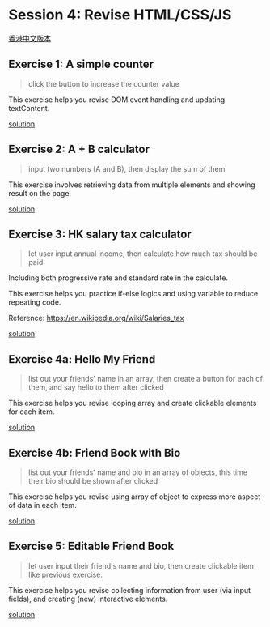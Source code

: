 # Session 4: Revise HTML/CSS/JS

[香港中文版本](./README-zh-hk.md)

## Exercise 1: A simple counter

> click the button to increase the counter value

This exercise helps you revise DOM event handling and updating textContent.

[solution](./exercise1.html)

## Exercise 2: A + B calculator

> input two numbers (A and B), then display the sum of them

This exercise involves retrieving data from multiple elements and showing result on the page.

[solution](./exercise2.html)

## Exercise 3: HK salary tax calculator

> let user input annual income, then calculate how much tax should be paid

Including both progressive rate and standard rate in the calculate.

This exercise helps you practice if-else logics and using variable to reduce repeating code.

Reference: https://en.wikipedia.org/wiki/Salaries_tax

[solution](./exercise3.html)

## Exercise 4a: Hello My Friend

> list out your friends' name in an array, then create a button for each of them, and say hello to them after clicked

This exercise helps you revise looping array and create clickable elements for each item.

[solution](./exercise4a.html)

## Exercise 4b: Friend Book with Bio

> list out your friends' name and bio in an array of objects, this time their bio should be shown after clicked

This exercise helps you revise using array of object to express more aspect of data in each item.

[solution](./exercise4b.html)

## Exercise 5: Editable Friend Book

> let user input their friend's name and bio, then create clickable item like previous exercise.

This exercise helps you revise collecting information from user (via input fields), and creating (new) interactive elements.

[solution](./exercise5.html)
